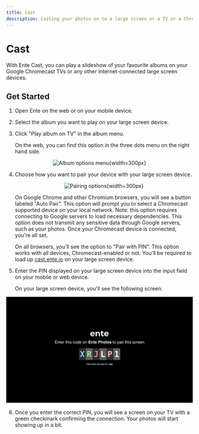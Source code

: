 ```yaml
---
title: Cast
description: Casting your photos on to a large screen or a TV or a Chromecast device
---
```


# Cast

With Ente Cast, you can play a slideshow of your favourite albums on your Google
Chromecast TVs or any other internet-connected large screen devices.

## Get Started

1. Open Ente on the web or on your mobile device.
2. Select the album you want to play on your large screen device.
3. Click "Play album on TV" in the album menu.

    On the web, you can find this option in the three dots menu on the right
    hand side.

<div align="center">

![Album options menu](web-play-album-on-tv.webp){width=300px}

</div>

4. Choose how you want to pair your device with your large screen device.

    <div align="center">

    ![Pairing options](web-pairing-options.webp){width=300px}

    </div>

    On Google Chrome and other Chromium browsers, you will see a button labeled
    "Auto Pair". This option will prompt you to select a Chromecast supported
    device on your local network. Note: this option requires connecting to
    Google servers to load necessary dependencies. This option does not transmit
    any sensitive data through Google servers, such as your photos. Once your
    Chromecast device is connected, you're all set.

    On all browsers, you'll see the option to "Pair with PIN". This option works
    with all devices, Chromecast-enabled or not. You'll be required to load up
    [cast.ente.io](https://cast.ente.io) on your large screen device.

5. Enter the PIN displayed on your large screen device into the input field on
   your mobile or web device.

    On your large screen device, you'll see the following screen.

<div align="center">

![Pairing screen](tv-pairing-screen.png)

</div>

6. Once you enter the correct PIN, you will see a screen on your TV with a green
   checkmark confirming the connection. Your photos will start showing up in a
   bit.
